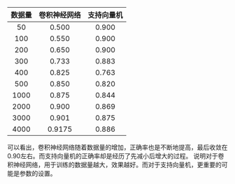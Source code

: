 

| 数据量 | 卷积神经网络 | 支持向量机 |
| :----: | :----------: | :--------: |
|   50   |    0.500     |   0.900    |
|  100   |    0.550     |   0.900    |
|  200   |    0.650     |   0.900    |
|  300   |    0.733     |   0.883    |
|  400   |    0.825     |   0.763    |
|  500   |    0.850     |   0.820    |
|  1000  |    0.875     |   0.844    |
|  2000  |    0.900     |   0.869    |
|  3000  |    0.901     |   0.875    |
|  4000  |    0.9175    |   0.886    |

可以看出，卷积神经网络随着数据量的增加，正确率也是不断地提高，最后收敛在0.90左右。而支持向量机的正确率却是经历了先减小后增大的过程。 说明对于卷积神经网络，用于训练的数据量越大，效果越好。而对于支持向量机，更重要的可能是参数的设置。